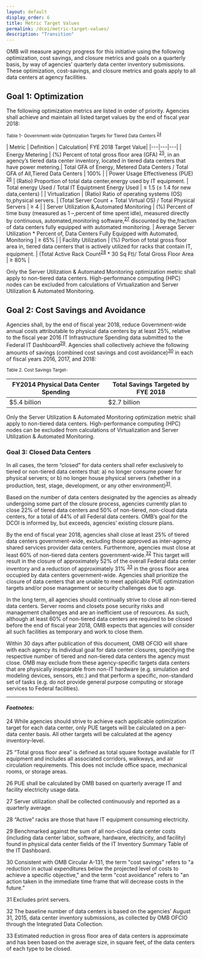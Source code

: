 ```yaml
---
layout: default
display_order: 6
title: Metric Target Values
permalink: /dcoi/metric-target-values/
description: "Transition"
--- 
```


OMB will measure agency progress for this initiative using the following optimization, cost savings, and closure metrics and goals on a quarterly basis, by way of agencies’ quarterly data center inventory submissions. These optimization, cost-savings, and closure metrics and goals apply to all data centers at agency facilities. 

## Goal 1: Optimization

The following optimization metrics are listed in order of priority. Agencies shall achieve and maintain all listed target values by the end of fiscal year 2018:

<sup>Table 1-  Government-wide Optimization Targets for Tiered Data Centers <sup>[24](#24)<sup/> </sup>

| Metric | Definition | Calculation| FYE 2018 Target Value|
|---|---|---|
| Energy Metering                                                                                                                                                                                                                                                                                                    | (%) Percent of total gross floor area (GFA) <sup>[25](#25)</sup>, in an agency’s tiered data center inventory, located in tiered data centers that have power metering.| Total GFA of Energy, Metered Data Centers / Total GFA of All,Tiered Data Centers                | 100%                               |
| Power Usage Effectiveness (PUE) <sup>[26](#26)</sup>                                                                                                                                                                          | (Ratio) Proportion of total data center,energy used by IT equipment.                                                                                                                                                                                                                                                                                                                                       | Total energy Used / Total IT Equiptment Energy Used                                             | ≤ 1.5 (≤ 1.4 for new data,centers) |
| Virtualization                                                                                                                                                                                                                                                                                                     | (Ratio) Ratio of operating systems (OS) to,physical servers.                                                                                                                                                                                                                                                                                                                                               | (Total Server Count + Total Virtual OS) / Total Physical Servers                                | ≥ 4                                |
| Server Utilization &,Automated Monitoring                                                                                                                                                                                                                                                                          | (%) Percent of time busy (measured as 1 –,percent of time spent idle), measured directly by continuous, automated,monitoring software,<sup>[27](#27)</sup> discounted by the,fraction of data centers fully equipped with automated monitoring.                                                                               | Average Server Utilization * Percent of, Data Centers Fully Equipped with Automated, Monitoring | ≥ 65%                              |
| Facility Utilization                                                                                                                                                                                                                                                                                               | (%) Portion of total gross floor area in, tiered data centers that is actively utilized for racks that contain IT, equipment.                                                                                                                                                                                                                                                                              | (Total Active Rack Count<sup>[28](#28)</sup> * 30 Sq Ft)/ Total Gross Floor Area                                    | ≥ 80%                              |
              

Only the Server Utilization & Automated Monitoring optimization metric shall apply to non-tiered data centers. High-performance computing (HPC) nodes can be excluded from calculations of Virtualization and Server Utilization & Automated Monitoring.

## Goal 2: Cost Savings and Avoidance

Agencies shall, by the end of fiscal year 2018, reduce Government-wide annual costs attributable to physical data centers by at least 25%, relative to the fiscal year 2016 IT Infrastructure Spending data submitted to the Federal IT Dashboard<sup>[29](#29)</sup>. Agencies shall collectively achieve the following amounts of savings (combined cost savings and cost avoidance)<sup>[30](#30)</sup> in each of fiscal years 2016, 2017, and 2018:

<sup>Table 2. Cost Savings Target-</sup> 

| FY2014 Physical Data Center Spending | Total Savings Targeted by FYE 2018 |
|---|---|
| $5.4 billion                         | $2.7 billion                       |

Only the Server Utilization & Automated Monitoring optimization metric shall apply to non-tiered data centers. High-performance computing (HPC) nodes can be excluded from calculations of Virtualization and Server Utilization & Automated Monitoring.


### Goal 3: Closed Data Centers

In all cases, the term “closed” for data centers shall refer exclusively to tiered or non-tiered data centers that: a) no longer consume power for physical servers; or b) no longer house physical servers (whether in a production, test, stage, development, or any other environment)<sup>[31](#31)</sup>. 

Based on the number of data centers designated by the agencies as already undergoing some part of the closure process, agencies currently plan to close 22% of tiered data centers and 50% of non-tiered, non-cloud data centers, for a total of 44% of all Federal data centers. OMB’s goal for the DCOI is informed by, but exceeds, agencies’ existing closure plans.

By the end of fiscal year 2018, agencies shall close at least 25% of tiered data centers government-wide, excluding those approved as inter-agency shared services provider data centers. Furthermore, agencies must close at least 60% of non-tiered data centers government-wide.<sup>[32](#32)</sup> This target will result in the closure of approximately 52% of the overall Federal data center inventory and a reduction of approximately 31% <sup>[33](#33)</sup> in the gross floor area occupied by data centers government-wide. Agencies shall prioritize the closure of data centers that are unable to meet applicable PUE optimization targets and/or pose management or security challenges due to age. 

In the long term, all agencies should continually strive to close all non-tiered data centers. Server rooms and closets pose security risks and management challenges and are an inefficient use of resources. As such, although at least 60% of non-tiered data centers are required to be closed before the end of fiscal year 2018, OMB expects that agencies will consider all such facilities as temporary and work to close them.

Within 30 days after publication of this document, OMB OFCIO will share with each agency its individual goal for data center closures, specifying the respective number of tiered and non-tiered data centers the agency must close. OMB may exclude from these agency-specific targets data centers that are physically inseparable from non-IT hardware (e.g. simulation and modeling devices, sensors, etc.) and that perform a specific, non-standard set of tasks (e.g. do not provide general purpose computing or storage services to Federal facilities).

***

#### *Footnotes:*
<a name="24">24</a> While agencies should strive to achieve each applicable optimization target for each data center, only PUE targets will be calculated on a per-data center basis. All other targets will be calculated at the agency inventory-level.

<a name="25">25</a> “Total gross floor area” is defined as total square footage available for IT equipment and includes all associated corridors, walkways, and air circulation requirements. This does not include office space, mechanical rooms, or storage areas.

<a name="26">26</a> PUE shall be calculated by OMB based on quarterly average IT and facility electricity usage data. 

<a name="27">27</a> Server utilization shall be collected continuously and reported as a quarterly average. 

<a name="28">28</a> “Active” racks are those that have IT equipment consuming electricity.

<a name="29">29</a>  Benchmarked against the sum of all non-cloud data center costs (including data center labor, software, hardware, electricity, and facility) found in physical data center fields of the IT Inventory Summary Table of the IT Dashboard.

<a name="30">30</a> Consistent with OMB Circular A-131, the term "cost savings" refers to "a reduction in actual expenditures below the projected level of costs to achieve a specific objective," and the term "cost avoidance" refers to "an action taken in the immediate time frame that will decrease costs in the future." 

<a name="31">31</a> Excludes print servers.

<a name="32">32</a> The baseline number of data centers is based on the agencies’ August 31, 2015, data center inventory submissions, as collected by OMB OFCIO through the Integrated Data Collection.

<a name="33">33</a> Estimated reduction in gross floor area of data centers is approximate and has been based on the average size, in square feet, of the data centers of each type to be closed.
